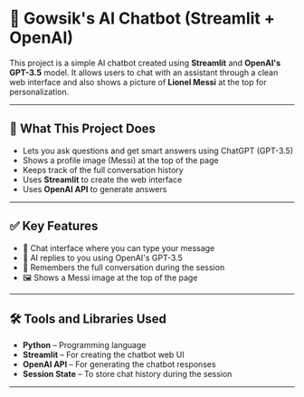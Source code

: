 # 💬 Gowsik's AI Chatbot (Streamlit + OpenAI)

This project is a simple AI chatbot created using **Streamlit** and **OpenAI's GPT-3.5** model. It allows users to chat with an assistant through a clean web interface and also shows a picture of **Lionel Messi** at the top for personalization.

---

## 📖 What This Project Does

- Lets you ask questions and get smart answers using ChatGPT (GPT-3.5)
- Shows a profile image (Messi) at the top of the page
- Keeps track of the full conversation history
- Uses **Streamlit** to create the web interface
- Uses **OpenAI API** to generate answers

---

## ✅ Key Features

- 💬 Chat interface where you can type your message
- 🧠 AI replies to you using OpenAI's GPT-3.5
- 💾 Remembers the full conversation during the session
- 🖼️ Shows a Messi image at the top of the page

---

## 🛠️ Tools and Libraries Used

- **Python** – Programming language
- **Streamlit** – For creating the chatbot web UI
- **OpenAI API** – For generating the chatbot responses
- **Session State** – To store chat history during the session

---


